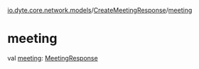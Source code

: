[io.dyte.core.network.models](../index.md)/[CreateMeetingResponse](index.md)/[meeting](meeting.md)

# meeting


val [meeting](meeting.md): [MeetingResponse](../-meeting-response/index.md)
